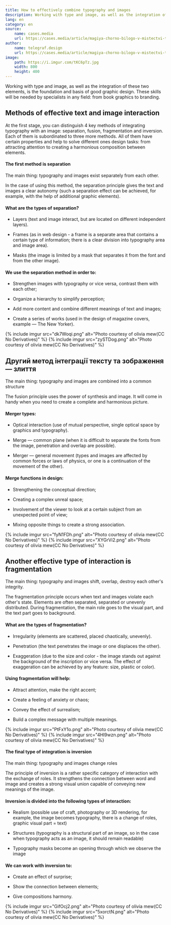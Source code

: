 ```yaml
---
title: How to effectively combine typography and images
description: Working with type and image, as well as the integration of these two elements, is the foundation and basis of good graphic design.
lang: en
category: en
source:
    name: cases.media
    url: https://cases.media/article/magiya-chorno-bilogo-v-mistectvi-ta-dizaini
author:
    name: telegraf.design
    url: https://cases.media/article/magiya-chorno-bilogo-v-mistectvi-ta-dizaini
image:
    path: https://i.imgur.com/tKC6pTz.jpg
    width: 800
    height: 400
---
```


Working with type and image, as well as the integration of these two elements, is the foundation and basis of good graphic 
design. These skills will be needed by specialists in any field: from book graphics to branding.

## Methods of effective text and image interaction

At the first stage, you can distinguish 4 key methods of integrating typography with an image: separation, fusion, 
fragmentation and inversion. Each of them is subordinated to three more methods. All of them have certain properties and 
help to solve different ones design tasks: from attracting attention to creating a harmonious composition between elements.

#### The first method is separation

The main thing: typography and images exist separately from each other.

In the case of using this method, the separation principle gives the text and images a clear autonomy (such a separation 
effect can be achieved, for example, with the help of additional graphic elements).

#### What are the types of separation?

- Layers (text and image interact, but are located on different independent layers).

- Frames (as in web design - a frame is a separate area that contains a certain type of information; there is a clear division into
  typography area and image area).

- Masks (the image is limited by a mask that separates it from the font and from the other image).

#### We use the separation method in order to:

- Strengthen images with typography or vice versa, contrast them with each other;

- Organize a hierarchy to simplify perception;

- Add more content and combine different meanings of text and images;

- Create a series of works (used in the design of magazine covers, example — The New Yorker).

{% include imgur src="dk7Woqi.png" alt="Photo courtesy of olivia mew(CC No Derivatives)" %}
{% include imgur src="zySTDog.png" alt="Photo courtesy of olivia mew(CC No Derivatives)" %}

## Другий метод інтеграції тексту та зображення — злиття

The main thing: typography and images are combined into a common structure

The fusion principle uses the power of synthesis and image. It will come in handy when you need to create a complete and
harmonious picture.

#### Merger types:

- Optical interaction (use of mutual perspective, single optical space by graphics and typography).

- Merge — common plane (when it is difficult to separate the fonts from the image, penetration and overlap are possible).

- Merger — general movement (types and images are affected by common forces or laws of physics, or one is a continuation 
  of the movement of the other).

#### Merge functions in design:

- Strengthening the conceptual direction;

- Creating a complex unreal space;

- Involvement of the viewer to look at a certain subject from an unexpected point of view;

- Mixing opposite things to create a strong association.

{% include imgur src="fyN1FDh.png" alt="Photo courtesy of olivia mew(CC No Derivatives)" %}
{% include imgur src="XYGrVi2.png" alt="Photo courtesy of olivia mew(CC No Derivatives)" %}

## Another effective type of interaction is fragmentation

The main thing: typography and images shift, overlap, destroy each other's integrity.

The fragmentation principle occurs when text and images violate each other's state. Elements are often separated, separated
or unevenly distributed. During fragmentation, the main role goes to the visual part, and the text part goes to
background.

#### What are the types of fragmentation?

- Irregularity (elements are scattered, placed chaotically, unevenly).

- Penetration (the text penetrates the image or one displaces the other).

- Exaggeration (due to the size and color - the image stands out against the background of the inscription or vice versa. 
  The effect of exaggeration can be achieved by any feature: size, plastic or color).

#### Using fragmentation will help:

- Attract attention, make the right accent;

- Create a feeling of anxiety or chaos;

- Convey the effect of surrealism;

- Build a complex message with multiple meanings.

{% include imgur src="PtFxY1o.png" alt="Photo courtesy of olivia mew(CC No Derivatives)" %}
{% include imgur src="4Hl9wzn.png" alt="Photo courtesy of olivia mew(CC No Derivatives)" %}

#### The final type of integration is inversion

The main thing: typography and images change roles

The principle of inversion is a rather specific category of interaction with the exchange of roles. It strengthens the 
connection between word and image and creates a strong visual union capable of conveying new meanings of the image.

#### Inversion is divided into the following types of interaction:

- Realism (possible use of craft, photography or 3D rendering, for example, the image becomes typography, there is a change 
  of roles, graphic visual part = text)

- Structures (typography is a structural part of an image, so in the case when typography acts as an image, it
  should remain readable)

- Typography masks become an opening through which we observe the image

#### We can work with inversion to:

- Create an effect of surprise;

- Show the connection between elements;

- Give compositions harmony.

{% include imgur src="GifOcj2.png" alt="Photo courtesy of olivia mew(CC No Derivatives)" %}
{% include imgur src="5xorctN.png" alt="Photo courtesy of olivia mew(CC No Derivatives)" %}

